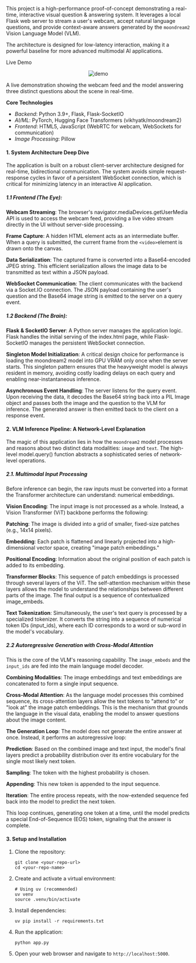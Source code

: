 This project is a high-performance proof-of-concept demonstrating a real-time, interactive visual question & answering system. It leverages a local Flask web server to stream a user's webcam, accept natural language questions, and provide context-aware answers generated by the `moondream2` Vision Language Model (VLM).

The architecture is designed for low-latency interaction, making it a powerful baseline for more advanced multimodal AI applications.

Live Demo

<div align="center">

![demo](demo.gif)

</div>

A live demonstration showing the webcam feed and the model answering three distinct questions about the scene in real-time.

**Core Technologies**

- *Backend*: Python 3.9+, Flask, Flask-SocketIO
- *AI/ML*: PyTorch, Hugging Face Transformers (vikhyatk/moondream2)
- *Frontend*: HTML5, JavaScript (WebRTC for webcam, WebSockets for communication)
- *Image Processing*: Pillow

#### 1. System Architecture Deep Dive

The application is built on a robust client-server architecture designed for real-time, bidirectional communication. The system avoids simple request-response cycles in favor of a persistent WebSocket connection, which is critical for minimizing latency in an interactive AI application.

##### 1.1 Frontend (The Eye):

**Webcam Streaming**: The browser's navigator.mediaDevices.getUserMedia API is used to access the webcam feed, providing a live video stream directly in the UI without server-side processing.


**Frame Capture**: A hidden HTML element acts as an intermediate buffer. When a query is submitted, the current frame from the `<video>`element is drawn onto the canvas.

**Data Serialization**: The captured frame is converted into a Base64-encoded JPEG string. This efficient serialization allows the image data to be transmitted as text within a JSON payload.

**WebSocket Communication**: The client communicates with the backend via a Socket.IO connection. The JSON payload containing the user's question and the Base64 image string is emitted to the server on a query event.



##### 1.2 Backend (The Brain):

**Flask & SocketIO Server**: A Python server manages the application logic. Flask handles the initial serving of the index.html page, while Flask-SocketIO manages the persistent WebSocket connection.

**Singleton Model Initialization**: A critical design choice for performance is loading the moondream2 model into GPU VRAM only once when the server starts. This singleton pattern ensures that the heavyweight model is always resident in memory, avoiding costly loading delays on each query and enabling near-instantaneous inference.

**Asynchronous Event Handling**: The server listens for the query event. Upon receiving the data, it decodes the Base64 string back into a PIL Image object and passes both the image and the question to the VLM for inference. The generated answer is then emitted back to the client on a response event.

#### 2. VLM Inference Pipeline: A Network-Level Explanation

The magic of this application lies in how the `moondream2` model processes and reasons about two distinct data modalities: `image` and `text`. The high-level model.query() function abstracts a sophisticated series of network-level operations.

##### 2.1. Multimodal Input Processing

Before inference can begin, the raw inputs must be converted into a format the Transformer architecture can understand: numerical embeddings.

**Vision Encoding**: The input image is not processed as a whole. Instead, a Vision Transformer (ViT) backbone performs the following:

**Patching**: The image is divided into a grid of smaller, fixed-size patches (e.g., 14x14 pixels).

**Embedding**: Each patch is flattened and linearly projected into a high-dimensional vector space, creating "image patch embeddings."

**Positional Encoding**: Information about the original position of each patch is added to its embedding.

**Transformer Blocks**: This sequence of patch embeddings is processed through several layers of the ViT. The self-attention mechanism within these layers allows the model to understand the relationships between different parts of the image. The final output is a sequence of contextualized image_embeds.

**Text Tokenization**: Simultaneously, the user's text query is processed by a specialized tokenizer. It converts the string into a sequence of numerical token IDs (input_ids), where each ID corresponds to a word or sub-word in the model's vocabulary.

##### 2.2 Autoregressive Generation with Cross-Modal Attention

This is the core of the VLM's reasoning capability. The `image_embeds` and the `input_ids` are fed into the main language model decoder.

**Combining Modalities**: The image embeddings and text embeddings are concatenated to form a single input sequence.

**Cross-Modal Attention**: As the language model processes this combined sequence, its cross-attention layers allow the text tokens to "attend to" or "look at" the image patch embeddings. This is the mechanism that grounds the language in the visual data, enabling the model to answer questions about the image content.

**The Generation Loop**: The model does not generate the entire answer at once. Instead, it performs an autoregressive loop:

**Prediction**: Based on the combined image and text input, the model's final layers predict a probability distribution over its entire vocabulary for the single most likely next token.

**Sampling**: The token with the highest probability is chosen.

**Appending**: This new token is appended to the input sequence.

**Iteration**: The entire process repeats, with the now-extended sequence fed back into the model to predict the next token.

This loop continues, generating one token at a time, until the model predicts a special End-of-Sequence (EOS) token, signaling that the answer is complete.

#### 3. Setup and Installation

1. Clone the repository:
    ```
    git clone <your-repo-url>
    cd <your-repo-name>
    ```

2. Create and activate a virtual environment:

    ```
    # Using uv (recommended)
    uv venv
    source .venv/bin/activate
    ```
3. Install dependencies:
    ```
    uv pip install -r requirements.txt
    ```
4. Run the application:
    ```
    python app.py
    ```
5. Open your web browser and navigate to `http://localhost:5000`.